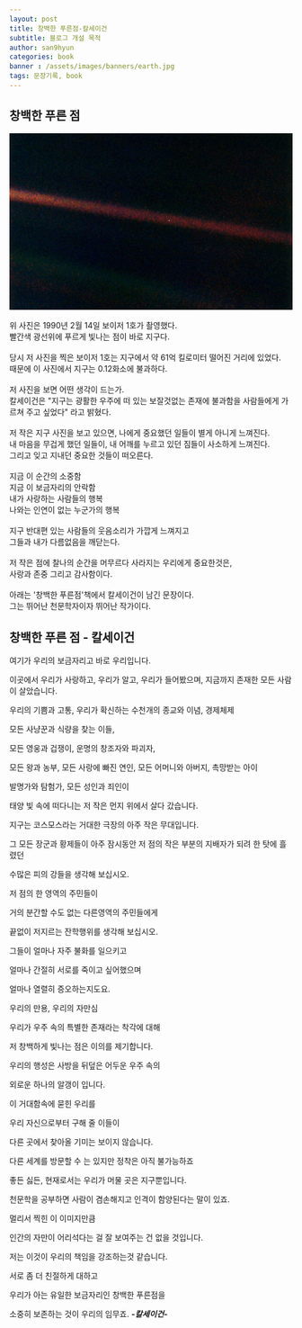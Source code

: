```yaml
---
layout: post
title: 창백한 푸른점-칼세이건
subtitle: 블로그 개설 목적
author: san9hyun
categories: book
banner : /assets/images/banners/earth.jpg
tags: 문장기록, book
---
```


## 창백한 푸른 점 

![img](../assets/images/contents/palebluedot.jfif)


위 사진은 1990년 2월 14일 보이저 1호가 촬영했다. <br>
빨간색 광선위에 푸르게 빛나는 점이 바로 지구다. <br>
<br>
당시 저 사진을 찍은 보이저 1호는 지구에서 약 61억 킬로미터 떨어진 거리에 있었다.<br>
때문에 이 사진에서 지구는 0.12화소에 불과하다.<br>
<br>
저 사진을 보면 어떤 생각이 드는가.<br>
칼세이건은 "지구는 광활한 우주에 떠 있는 보잘것없는 존재에 불과함을 사람들에게 가르쳐 주고 싶었다" 라고 밝혔다.<br>
<br>
저 작은 지구 사진을 보고 있으면, 나에게 중요했던 일들이 별게 아니게 느껴진다.<br>
내 마음을 무겁게 했던 일들이, 내 어깨를 누르고 있던 짐들이 사소하게 느껴진다.<br>
그리고 잊고 지내던 중요한 것들이 떠오른다.<br>
<br>
지금 이 순간의 소중함<br>
지금 이 보금자리의 안락함<br>
내가 사랑하는 사람들의 행복<br>
나와는 인연이 없는 누군가의 행복<br>
<br>
지구 반대편 있는 사람들의 웃음소리가 가깝게 느껴지고<br>
그들과 내가 다름없음을 깨닫는다.<br>
<br>
저 작은 점에 찰나의 순간을 머무르다 사라지는 우리에게 중요한것은,<br>
사랑과 존중 그리고 감사함이다.<br>
<br>
아래는 '창백한 푸른점'책에서 칼세이건이 남긴 문장이다.<br>
그는 뛰어난 천문학자이자 뛰어난 작가이다.<br>
## 창백한 푸른 점 - 칼세이건

여기가 우리의 보금자리고 바로 우리입니다.

이곳에서 우리가 사랑하고, 우리가 알고, 우리가 들어봤으며, 지금까지 존재한 모든 사람이 살았습니다.


우리의 기쁨과 고통, 우리가 확신하는 수천개의 종교와 이념, 경제체제

모든 사냥꾼과 식량을 찾는 이들,

모든 영웅과 겁쟁이, 운명의 창조자와 파괴자,

모든 왕과 농부, 모든 사랑에 빠진 연인, 모든 어머니와 아버지, 촉망받는 아이

발명가와 탐험가, 모든 성인과 죄인이

태양 빛 속에 떠다니는 저 작은 먼지 위에서 살다 갔습니다.


지구는 코스모스라는 거대한 극장의 아주 작은 무대입니다.


그 모든 장군과 황제들이 아주 잠시동안 저 점의 작은 부분의 지배자가 되려 한 탓에 흘렸던

수많은 피의 강들을 생각해 보십시오.


저 점의 한 영역의 주민들이

거의 분간할 수도 없는 다른영역의 주민들에게

끝없이 저지르는 잔학행위를 생각해 보십시오.

그들이 얼마나 자주 불화를 일으키고

얼마나 간절히 서로를 죽이고 싶어했으며

얼마나 열렬히 증오하는지도요.


우리의 만용, 우리의 자만심

우리가 우주 속의 특별한 존재라는 착각에 대해

저 창백하게 빛나는 점은 이의를 제기합니다.


우리의 행성은 사방을 뒤덮은 어두운 우주 속의

외로운 하나의 알갱이 입니다.

이 거대함속에 묻힌 우리를

우리 자신으로부터 구해 줄 이들이

다른 곳에서 찾아올 기미는 보이지 않습니다.


다른 세계를 방문할 수 는 있지만 정착은 아직 불가능하죠

좋든 싫든, 현재로서는 우리가 머물 곳은 지구뿐입니다.


천문학을 공부하면 사람이 겸손해지고 인격이 함양된다는 말이 있죠.

멀리서 찍힌 이 이미지만큼

인간의 자만이 어리석다는 걸 잘 보여주는 건 없을 것입니다.


저는 이것이 우리의 책임을 강조하는것 같습니다.


서로 좀 더 친절하게 대하고

우리가 아는 유일한 보금자리인 창백한 푸른점을

소중히 보존하는 것이 우리의 임무죠.  __*-칼세이건-*__
